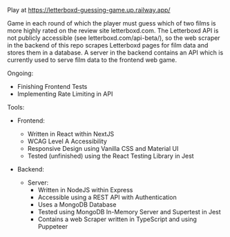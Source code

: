 Play at https://letterboxd-guessing-game.up.railway.app/

Game in each round of which the player must guess which of two films is more highly rated on the review site letterboxd.com. The Letterboxd API is not publicly accessible (see letterboxd.com/api-beta/), so the web scraper in the backend of this repo scrapes Letterboxd pages for film data and stores them in a database. A server in the backend contains an API which is currently used to serve film data to the frontend web game.

Ongoing:

- Finishing Frontend Tests
- Implementing Rate Limiting in API

Tools:

- Frontend:

    - Written in React within NextJS
    - WCAG Level A Accessibility
    - Responsive Design using Vanilla CSS and Material UI
    - Tested (unfinished) using the React Testing Library in Jest

- Backend:

    - Server:
        - Written in NodeJS within Express
        - Accessible using a REST API with Authentication
        - Uses a MongoDB Database
        - Tested using MongoDB In-Memory Server and Supertest in Jest
        - Contains a web Scraper written in TypeScript and using Puppeteer
